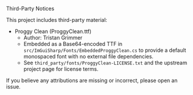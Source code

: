 Third-Party Notices

This project includes third-party material:

- Proggy Clean (ProggyClean.ttf)
  - Author: Tristan Grimmer
  - Embedded as a Base64-encoded TTF in `src/ImGuiSharp/Fonts/EmbeddedProggyClean.cs` to provide
    a default monospaced font with no external file dependencies.
  - See `third_party/fonts/ProggyClean-LICENSE.txt` and the upstream project page for license terms.

If you believe any attributions are missing or incorrect, please open an issue.
